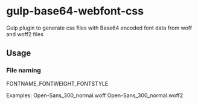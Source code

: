 # gulp-base64-webfont-css
Gulp plugin to generate css files with Base64 encoded font data from woff and woff2 files

## Usage

### File naming

FONTNAME_FONTWEIGHT_FONTSTYLE

Examples:
Open-Sans_300_normal.woff
Open-Sans_300_normal.woff2
